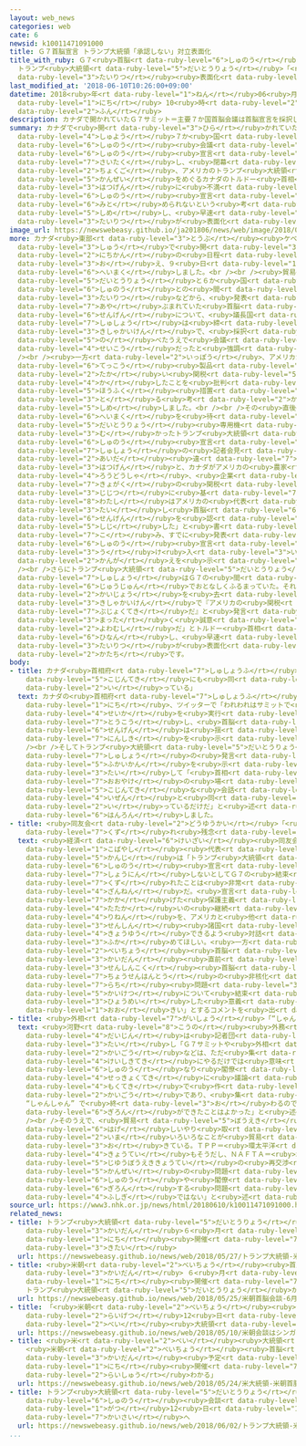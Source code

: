 ```yaml
---
layout: web_news
categories: web
cate: 6
newsid: k10011471091000
title: Ｇ７首脳宣言 トランプ大統領「承認しない」対立表面化
title_with_ruby: Ｇ７<ruby>首脳<rt data-ruby-level="6">しゅのう</rt></ruby><ruby>宣言<rt data-ruby-level="6">せんげん</rt></ruby>
  トランプ<ruby>大統領<rt data-ruby-level="5">だいとうりょう</rt></ruby>「<ruby>承認<rt data-ruby-level="7">しょうにん</rt></ruby>しない」<ruby>対立<rt
  data-ruby-level="3">たいりつ</rt></ruby><ruby>表面化<rt data-ruby-level="3">ひょうめんか</rt></ruby>
last_modified_at: '2018-06-10T10:26:00+09:00'
datetime: 2018<ruby>年<rt data-ruby-level="1">ねん</rt></ruby>06<ruby>月<rt data-ruby-level="1">がつ</rt></ruby>10<ruby>日<rt
  data-ruby-level="1">にち</rt></ruby> 10<ruby>時<rt data-ruby-level="2">じ</rt></ruby>26<ruby>分<rt
  data-ruby-level="2">ふん</rt></ruby>
description: カナダで開かれていたＧ７サミット＝主要７か国首脳会議は首脳宣言を採択し、閉幕しましたが、その直後、アメリカのトランプ大統領が関税をめぐるカナダのトルドー首相の発言に不満をあらわにして、首脳宣言は認められないという考えを示し、早速、対立が表面化しています。
summary: カナダで<ruby>開<rt data-ruby-level="3">ひら</rt></ruby>かれていたＧ７サミット＝<ruby>主要<rt
  data-ruby-level="4">しゅよう</rt></ruby>７か<ruby>国<rt data-ruby-level="2">こく</rt></ruby><ruby>首脳<rt
  data-ruby-level="6">しゅのう</rt></ruby><ruby>会議<rt data-ruby-level="4">かいぎ</rt></ruby>は<ruby>首脳<rt
  data-ruby-level="6">しゅのう</rt></ruby><ruby>宣言<rt data-ruby-level="6">せんげん</rt></ruby>を<ruby>採択<rt
  data-ruby-level="7">さいたく</rt></ruby>し、<ruby>閉幕<rt data-ruby-level="6">へいまく</rt></ruby>しましたが、その<ruby>直後<rt
  data-ruby-level="2">ちょくご</rt></ruby>、アメリカのトランプ<ruby>大統領<rt data-ruby-level="5">だいとうりょう</rt></ruby>が<ruby>関税<rt
  data-ruby-level="5">かんぜい</rt></ruby>をめぐるカナダのトルドー<ruby>首相<rt data-ruby-level="7">しゅしょう</rt></ruby>の<ruby>発言<rt
  data-ruby-level="3">はつげん</rt></ruby>に<ruby>不満<rt data-ruby-level="4">ふまん</rt></ruby>をあらわにして、<ruby>首脳<rt
  data-ruby-level="6">しゅのう</rt></ruby><ruby>宣言<rt data-ruby-level="6">せんげん</rt></ruby>は<ruby>認<rt
  data-ruby-level="6">みと</rt></ruby>められないという<ruby>考<rt data-ruby-level="2">かんが</rt></ruby>えを<ruby>示<rt
  data-ruby-level="5">しめ</rt></ruby>し、<ruby>早速<rt data-ruby-level="7">さっそく</rt></ruby>、<ruby>対立<rt
  data-ruby-level="3">たいりつ</rt></ruby>が<ruby>表面化<rt data-ruby-level="3">ひょうめんか</rt></ruby>しています。
image_url: https://newswebeasy.github.io/ja201806/news/web/image/2018/06/10/K10011471091_1806100904_1806100917_01_02.jpg
more: カナダ<ruby>東部<rt data-ruby-level="3">とうぶ</rt></ruby><ruby>ケベック<rt data-ruby-level="3">けべっく</rt></ruby><ruby>州<rt
  data-ruby-level="3">しゅう</rt></ruby>で<ruby>開<rt data-ruby-level="3">ひら</rt></ruby>かれていたＧ７サミットは２<ruby>日間<rt
  data-ruby-level="2">にちかん</rt></ruby>の<ruby>日程<rt data-ruby-level="5">にってい</rt></ruby>を<ruby>終<rt
  data-ruby-level="3">お</rt></ruby>え、９<ruby>日<rt data-ruby-level="1">にち</rt></ruby><ruby>閉幕<rt
  data-ruby-level="6">へいまく</rt></ruby>しました。<br /><br /><ruby>貿易<rt data-ruby-level="5">ぼうえき</rt></ruby>などをめぐるアメリカのトランプ<ruby>大統領<rt
  data-ruby-level="5">だいとうりょう</rt></ruby>と６か<ruby>国<rt data-ruby-level="2">こく</rt></ruby>の<ruby>首脳<rt
  data-ruby-level="6">しゅのう</rt></ruby>との<ruby>間<rt data-ruby-level="2">あいだ</rt></ruby>の<ruby>対立<rt
  data-ruby-level="3">たいりつ</rt></ruby>などから、<ruby>発表<rt data-ruby-level="3">はっぴょう</rt></ruby>が<ruby>危<rt
  data-ruby-level="7">あや</rt></ruby>ぶまれていた<ruby>首脳<rt data-ruby-level="6">しゅのう</rt></ruby><ruby>宣言<rt
  data-ruby-level="6">せんげん</rt></ruby>について、<ruby>議長国<rt data-ruby-level="4">ぎちょうこく</rt></ruby>カナダのトルドー<ruby>首相<rt
  data-ruby-level="7">しゅしょう</rt></ruby>は<ruby>締<rt data-ruby-level="7">し</rt></ruby>めくくりの<ruby>記者会見<rt
  data-ruby-level="3">きしゃかいけん</rt></ruby>で、<ruby>採択<rt data-ruby-level="7">さいたく</rt></ruby>できたと<ruby>述<rt
  data-ruby-level="5">の</rt></ruby>べたうえで<ruby>会議<rt data-ruby-level="4">かいぎ</rt></ruby>は<ruby>成功<rt
  data-ruby-level="4">せいこう</rt></ruby>だったと<ruby>強調<rt data-ruby-level="3">きょうちょう</rt></ruby>しました。<br
  /><br /><ruby>一方<rt data-ruby-level="2">いっぽう</rt></ruby>、アメリカがヨーロッパ<ruby>各国<rt data-ruby-level="4">かっこく</rt></ruby>やカナダからの<ruby>鉄鋼<rt
  data-ruby-level="6">てっこう</rt></ruby><ruby>製品<rt data-ruby-level="5">せいひん</rt></ruby>にも<ruby>高<rt
  data-ruby-level="2">たか</rt></ruby>い<ruby>関税<rt data-ruby-level="5">かんぜい</rt></ruby>を<ruby>課<rt
  data-ruby-level="4">か</rt></ruby>したことを<ruby>批判<rt data-ruby-level="6">ひはん</rt></ruby>し、<ruby>報復<rt
  data-ruby-level="5">ほうふく</rt></ruby><ruby>措置<rt data-ruby-level="7">そち</rt></ruby>を<ruby>取<rt
  data-ruby-level="3">と</rt></ruby>る<ruby>考<rt data-ruby-level="2">かんが</rt></ruby>えを<ruby>示<rt
  data-ruby-level="5">しめ</rt></ruby>しました。<br /><br />その<ruby>直後<rt data-ruby-level="2">ちょくご</rt></ruby>、Ｇ７サミットの<ruby>閉幕<rt
  data-ruby-level="6">へいまく</rt></ruby>を<ruby>待<rt data-ruby-level="3">ま</rt></ruby>たずに<ruby>大統領<rt
  data-ruby-level="5">だいとうりょう</rt></ruby><ruby>専用機<rt data-ruby-level="6">せんようき</rt></ruby>でシンガポールへと<ruby>向<rt
  data-ruby-level="3">む</rt></ruby>かったトランプ<ruby>大統領<rt data-ruby-level="5">だいとうりょう</rt></ruby>はツイッターに、<ruby>首脳<rt
  data-ruby-level="6">しゅのう</rt></ruby><ruby>宣言<rt data-ruby-level="6">せんげん</rt></ruby>について「カナダのトルドー<ruby>首相<rt
  data-ruby-level="7">しゅしょう</rt></ruby>の<ruby>記者会見<rt data-ruby-level="3">きしゃかいけん</rt></ruby>における<ruby>間<rt
  data-ruby-level="2">あいだ</rt></ruby><ruby>違<rt data-ruby-level="7">ちが</rt></ruby>った<ruby>発言<rt
  data-ruby-level="3">はつげん</rt></ruby>と、カナダがアメリカの<ruby>農家<rt data-ruby-level="3">のうか</rt></ruby>や<ruby>労働者<rt
  data-ruby-level="4">ろうどうしゃ</rt></ruby>、<ruby>企業<rt data-ruby-level="7">きぎょう</rt></ruby>に<ruby>巨額<rt
  data-ruby-level="7">きょがく</rt></ruby>の<ruby>関税<rt data-ruby-level="5">かんぜい</rt></ruby>をかけているという<ruby>事実<rt
  data-ruby-level="3">じじつ</rt></ruby>に<ruby>基<rt data-ruby-level="7">もと</rt></ruby>づき、<ruby>私<rt
  data-ruby-level="8">わたし</rt></ruby>はアメリカの<ruby>代表<rt data-ruby-level="3">だいひょう</rt></ruby>に<ruby>対<rt
  data-ruby-level="3">たい</rt></ruby>し<ruby>首脳<rt data-ruby-level="6">しゅのう</rt></ruby><ruby>宣言<rt
  data-ruby-level="6">せんげん</rt></ruby>を<ruby>認<rt data-ruby-level="6">みと</rt></ruby>めないよう<ruby>指示<rt
  data-ruby-level="5">しじ</rt></ruby>した」と<ruby>書<rt data-ruby-level="7">か</rt></ruby>き<ruby>込<rt
  data-ruby-level="7">こ</rt></ruby>み、すでに<ruby>発表<rt data-ruby-level="3">はっぴょう</rt></ruby>された<ruby>首脳<rt
  data-ruby-level="6">しゅのう</rt></ruby><ruby>宣言<rt data-ruby-level="6">せんげん</rt></ruby>は<ruby>受<rt
  data-ruby-level="3">う</rt></ruby>け<ruby>入<rt data-ruby-level="3">い</rt></ruby>れられないという<ruby>考<rt
  data-ruby-level="2">かんが</rt></ruby>えを<ruby>示<rt data-ruby-level="5">しめ</rt></ruby>しました。<br
  /><br />さらにトランプ<ruby>大統領<rt data-ruby-level="5">だいとうりょう</rt></ruby>は「トルドー<ruby>首相<rt
  data-ruby-level="7">しゅしょう</rt></ruby>はＧ７の<ruby>間<rt data-ruby-level="2">あいだ</rt></ruby>は<ruby>従順<rt
  data-ruby-level="6">じゅうじゅん</rt></ruby>でおとなしくふるまっていた。それなのに<ruby>私<rt data-ruby-level="8">わたし</rt></ruby>がＧ７の<ruby>会場<rt
  data-ruby-level="2">かいじょう</rt></ruby>を<ruby>去<rt data-ruby-level="3">さ</rt></ruby>ったあと、<ruby>記者会見<rt
  data-ruby-level="3">きしゃかいけん</rt></ruby>で『アメリカの<ruby>関税<rt data-ruby-level="5">かんぜい</rt></ruby>は<ruby>侮辱的<rt
  data-ruby-level="7">ぶじょくてき</rt></ruby>だ』と<ruby>発言<rt data-ruby-level="3">はつげん</rt></ruby>した。<ruby>全<rt
  data-ruby-level="3">まった</rt></ruby>く<ruby>誠意<rt data-ruby-level="6">せいい</rt></ruby>がなく、<ruby>弱虫<rt
  data-ruby-level="2">よわむし</rt></ruby>だ」とトルドー<ruby>首相<rt data-ruby-level="7">しゅしょう</rt></ruby>を<ruby>非難<rt
  data-ruby-level="6">ひなん</rt></ruby>し、<ruby>早速<rt data-ruby-level="7">さっそく</rt></ruby>、<ruby>対立<rt
  data-ruby-level="3">たいりつ</rt></ruby>が<ruby>表面化<rt data-ruby-level="3">ひょうめんか</rt></ruby>した<ruby>形<rt
  data-ruby-level="2">かたち</rt></ruby>です。
body:
- title: カナダ<ruby>首相府<rt data-ruby-level="7">しゅしょうふ</rt></ruby>「<ruby>公的<rt data-ruby-level="4">こうてき</rt></ruby>にも<ruby>個人的<rt
    data-ruby-level="5">こじんてき</rt></ruby>にも<ruby>同<rt data-ruby-level="2">おな</rt></ruby>じこと<ruby>言<rt
    data-ruby-level="2">い</rt></ruby>っている」
  text: カナダの<ruby>首相府<rt data-ruby-level="7">しゅしょうふ</rt></ruby>の<ruby>報道官<rt data-ruby-level="5">ほうどうかん</rt></ruby>は９<ruby>日<rt
    data-ruby-level="1">にち</rt></ruby>、ツイッターで「われわれはサミットで<ruby>達成<rt data-ruby-level="4">たっせい</rt></ruby>した<ruby>成果<rt
    data-ruby-level="4">せいか</rt></ruby>を<ruby>実行<rt data-ruby-level="3">じっこう</rt></ruby>していく」と<ruby>投稿<rt
    data-ruby-level="7">とうこう</rt></ruby>し、<ruby>首脳<rt data-ruby-level="6">しゅのう</rt></ruby><ruby>宣言<rt
    data-ruby-level="6">せんげん</rt></ruby>は<ruby>揺<rt data-ruby-level="7">ゆ</rt></ruby>るがないという<ruby>認識<rt
    data-ruby-level="7">にんしき</rt></ruby>を<ruby>示<rt data-ruby-level="5">しめ</rt></ruby>しました。<br
    /><br />そしてトランプ<ruby>大統領<rt data-ruby-level="5">だいとうりょう</rt></ruby>がカナダのトルドー<ruby>首相<rt
    data-ruby-level="7">しゅしょう</rt></ruby>の<ruby>発言<rt data-ruby-level="3">はつげん</rt></ruby>に<ruby>不快感<rt
    data-ruby-level="5">ふかいかん</rt></ruby>を<ruby>示<rt data-ruby-level="5">しめ</rt></ruby>したことに<ruby>対<rt
    data-ruby-level="3">たい</rt></ruby>して「<ruby>首相<rt data-ruby-level="7">しゅしょう</rt></ruby>は<ruby>公<rt
    data-ruby-level="7">おおやけ</rt></ruby>の<ruby>場<rt data-ruby-level="7">ば</rt></ruby>でも<ruby>個人的<rt
    data-ruby-level="5">こじんてき</rt></ruby>な<ruby>会話<rt data-ruby-level="2">かいわ</rt></ruby>でも、<ruby>以前<rt
    data-ruby-level="4">いぜん</rt></ruby>と<ruby>同<rt data-ruby-level="2">おな</rt></ruby>じことを<ruby>言<rt
    data-ruby-level="2">い</rt></ruby>っているだけだ」と<ruby>述<rt data-ruby-level="5">の</rt></ruby>べ、<ruby>反論<rt
    data-ruby-level="6">はんろん</rt></ruby>しました。
- title: <ruby>同友会<rt data-ruby-level="2">どうゆうかい</rt></ruby>「<ruby>結束<rt data-ruby-level="4">けっそく</rt></ruby><ruby>崩<rt
    data-ruby-level="7">くず</rt></ruby>れ<ruby>残念<rt data-ruby-level="4">ざんねん</rt></ruby>」
  text: <ruby>経済<rt data-ruby-level="6">けいざい</rt></ruby><ruby>同友会<rt data-ruby-level="2">どうゆうかい</rt></ruby>の<ruby>小林<rt
    data-ruby-level="1">こばやし</rt></ruby><ruby>代表<rt data-ruby-level="3">だいひょう</rt></ruby><ruby>幹事<rt
    data-ruby-level="5">かんじ</rt></ruby>は「トランプ<ruby>大統領<rt data-ruby-level="5">だいとうりょう</rt></ruby>が<ruby>首脳<rt
    data-ruby-level="6">しゅのう</rt></ruby><ruby>宣言<rt data-ruby-level="6">せんげん</rt></ruby>を<ruby>承認<rt
    data-ruby-level="7">しょうにん</rt></ruby>しないとしてＧ７の<ruby>結束<rt data-ruby-level="4">けっそく</rt></ruby>が<ruby>崩<rt
    data-ruby-level="7">くず</rt></ruby>れたことは<ruby>非常<rt data-ruby-level="5">ひじょう</rt></ruby>に<ruby>残念<rt
    data-ruby-level="4">ざんねん</rt></ruby>だ。<ruby>宣言<rt data-ruby-level="6">せんげん</rt></ruby>で<ruby>掲<rt
    data-ruby-level="7">かか</rt></ruby>げた<ruby>保護主義<rt data-ruby-level="5">ほごしゅぎ</rt></ruby>への<ruby>戦<rt
    data-ruby-level="4">たたか</rt></ruby>いの<ruby>継続<rt data-ruby-level="7">けいぞく</rt></ruby>などの<ruby>理念<rt
    data-ruby-level="4">りねん</rt></ruby>を、アメリカと<ruby>他<rt data-ruby-level="8">ほか</rt></ruby>の<ruby>先進<rt
    data-ruby-level="3">せんしん</rt></ruby><ruby>諸国<rt data-ruby-level="6">しょこく</rt></ruby>で<ruby>共有<rt
    data-ruby-level="4">きょうゆう</rt></ruby>できるよう<ruby>対話<rt data-ruby-level="3">たいわ</rt></ruby>を<ruby>深<rt
    data-ruby-level="3">ふか</rt></ruby>めてほしい。<ruby>一方<rt data-ruby-level="2">いっぽう</rt></ruby>、<ruby>米朝<rt
    data-ruby-level="2">べいちょう</rt></ruby><ruby>首脳<rt data-ruby-level="6">しゅのう</rt></ruby><ruby>会談<rt
    data-ruby-level="3">かいだん</rt></ruby><ruby>直前<rt data-ruby-level="2">ちょくぜん</rt></ruby>のタイミングで、<ruby>先進国<rt
    data-ruby-level="3">せんしんこく</rt></ruby><ruby>首脳<rt data-ruby-level="6">しゅのう</rt></ruby>が<ruby>朝鮮半島<rt
    data-ruby-level="7">ちょうせんはんとう</rt></ruby>の<ruby>非核化<rt data-ruby-level="7">ひかくか</rt></ruby>や<ruby>拉致<rt
    data-ruby-level="7">らち</rt></ruby><ruby>問題<rt data-ruby-level="3">もんだい</rt></ruby>の<ruby>解決<rt
    data-ruby-level="5">かいけつ</rt></ruby>について<ruby>結束<rt data-ruby-level="4">けっそく</rt></ruby>を<ruby>表明<rt
    data-ruby-level="3">ひょうめい</rt></ruby>した<ruby>意義<rt data-ruby-level="5">いぎ</rt></ruby>は<ruby>大<rt
    data-ruby-level="1">おお</rt></ruby>きい」とするコメントを<ruby>出<rt data-ruby-level="1">だ</rt></ruby>しました。
- title: <ruby>外相<rt data-ruby-level="7">がいしょう</rt></ruby>「“しゃんしゃん” は<ruby>意味<rt data-ruby-level="3">いみ</rt></ruby>ない
  text: <ruby>河野<rt data-ruby-level="8">こうの</rt></ruby><ruby>外務<rt data-ruby-level="5">がいむ</rt></ruby><ruby>大臣<rt
    data-ruby-level="4">だいじん</rt></ruby>は<ruby>記者団<rt data-ruby-level="5">きしゃだん</rt></ruby>に<ruby>対<rt
    data-ruby-level="3">たい</rt></ruby>し「Ｇ７サミットや<ruby>外相<rt data-ruby-level="7">がいしょう</rt></ruby><ruby>会合<rt
    data-ruby-level="2">かいごう</rt></ruby>などは、ただ<ruby>集<rt data-ruby-level="3">あつ</rt></ruby>まって<ruby>形式的<rt
    data-ruby-level="4">けいしきてき</rt></ruby>にやるだけでは<ruby>意味<rt data-ruby-level="3">いみ</rt></ruby>がない。<ruby>首脳<rt
    data-ruby-level="6">しゅのう</rt></ruby>なり<ruby>閣僚<rt data-ruby-level="7">かくりょう</rt></ruby>がいろいろなことを<ruby>積極的<rt
    data-ruby-level="4">せっきょくてき</rt></ruby>に<ruby>議論<rt data-ruby-level="6">ぎろん</rt></ruby>することが<ruby>目的<rt
    data-ruby-level="4">もくてき</rt></ruby>で<ruby>作<rt data-ruby-level="2">つく</rt></ruby>られた<ruby>会合<rt
    data-ruby-level="2">かいごう</rt></ruby>であり、<ruby>集<rt data-ruby-level="3">あつ</rt></ruby>まってなんとなく
    “しゃんしゃん” で<ruby>終<rt data-ruby-level="3">お</rt></ruby>わるのでは<ruby>意味<rt data-ruby-level="3">いみ</rt></ruby>がなく、いろいろな<ruby>議論<rt
    data-ruby-level="6">ぎろん</rt></ruby>ができたことはよかった」と<ruby>述<rt data-ruby-level="5">の</rt></ruby>べました。<br
    /><br />そのうえで、<ruby>貿易<rt data-ruby-level="5">ぼうえき</rt></ruby><ruby>分野<rt data-ruby-level="2">ぶんや</rt></ruby>で<ruby>激<rt
    data-ruby-level="6">はげ</rt></ruby>しいやり<ruby>取<rt data-ruby-level="3">と</rt></ruby>りがあったことについて「<ruby>今<rt
    data-ruby-level="2">いま</rt></ruby>いろいろなことが<ruby>貿易<rt data-ruby-level="5">ぼうえき</rt></ruby>で<ruby>起<rt
    data-ruby-level="3">お</rt></ruby>きている。ＴＰＰ＝<ruby>環太平洋<rt data-ruby-level="7">かんたいへいよう</rt></ruby>パートナーシップ<ruby>協定<rt
    data-ruby-level="4">きょうてい</rt></ruby>もそうだし、ＮＡＦＴＡ＝<ruby>北米<rt data-ruby-level="2">ほくべい</rt></ruby><ruby>自由貿易協定<rt
    data-ruby-level="5">じゆうぼうえききょうてい</rt></ruby>の<ruby>再交渉<rt data-ruby-level="7">さいこうしょう</rt></ruby>もあるし、アメリカの<ruby>関税<rt
    data-ruby-level="5">かんぜい</rt></ruby>の<ruby>問題<rt data-ruby-level="3">もんだい</rt></ruby>もある。<ruby>首脳<rt
    data-ruby-level="6">しゅのう</rt></ruby>や<ruby>閣僚<rt data-ruby-level="7">かくりょう</rt></ruby>が<ruby>議論<rt
    data-ruby-level="6">ぎろん</rt></ruby>する<ruby>問題<rt data-ruby-level="3">もんだい</rt></ruby>はたくさんあるので、<ruby>不思議<rt
    data-ruby-level="4">ふしぎ</rt></ruby>ではない」と<ruby>述<rt data-ruby-level="5">の</rt></ruby>べました。
source_url: https://www3.nhk.or.jp/news/html/20180610/k10011471091000.html
related_news:
- title: トランプ<ruby>大統領<rt data-ruby-level="5">だいとうりょう</rt></ruby> <ruby>米朝<rt data-ruby-level="2">べいちょう</rt></ruby><ruby>会談<rt
    data-ruby-level="3">かいだん</rt></ruby>６<ruby>月<rt data-ruby-level="1">がつ</rt></ruby>12<ruby>日<rt
    data-ruby-level="1">にち</rt></ruby><ruby>開催<rt data-ruby-level="7">かいさい</rt></ruby>に<ruby>期待<rt
    data-ruby-level="3">きたい</rt></ruby>
  url: https://newswebeasy.github.io/news/web/2018/05/27/トランプ大統領-米朝会談6月12日開催に期待
- title: <ruby>米朝<rt data-ruby-level="2">べいちょう</rt></ruby><ruby>首脳<rt data-ruby-level="6">しゅのう</rt></ruby><ruby>会談<rt
    data-ruby-level="3">かいだん</rt></ruby> ６<ruby>月<rt data-ruby-level="1">がつ</rt></ruby>12<ruby>日<rt
    data-ruby-level="1">にち</rt></ruby><ruby>開催<rt data-ruby-level="7">かいさい</rt></ruby>せず
    トランプ<ruby>大統領<rt data-ruby-level="5">だいとうりょう</rt></ruby>が<ruby>書簡<rt data-ruby-level="6">しょかん</rt></ruby>
  url: https://newswebeasy.github.io/news/web/2018/05/25/米朝首脳会談-6月12日開催せず-トランプ大統領が書簡
- title: 「<ruby>米朝<rt data-ruby-level="2">べいちょう</rt></ruby><ruby>会談<rt data-ruby-level="3">かいだん</rt></ruby>はシンガポールで<ruby>来月<rt
    data-ruby-level="2">らいげつ</rt></ruby>12<ruby>日<rt data-ruby-level="1">にち</rt></ruby>に」<ruby>米<rt
    data-ruby-level="2">べい</rt></ruby><ruby>大統領<rt data-ruby-level="5">だいとうりょう</rt></ruby>ツイッター
  url: https://newswebeasy.github.io/news/web/2018/05/10/米朝会談はシンガポールで来月12日に米大統領ツイッター
- title: <ruby>米<rt data-ruby-level="2">べい</rt></ruby><ruby>大統領<rt data-ruby-level="5">だいとうりょう</rt></ruby>
    <ruby>米朝<rt data-ruby-level="2">べいちょう</rt></ruby><ruby>首脳<rt data-ruby-level="6">しゅのう</rt></ruby><ruby>会談<rt
    data-ruby-level="3">かいだん</rt></ruby><ruby>予定<rt data-ruby-level="3">よてい</rt></ruby>どおり１２<ruby>日<rt
    data-ruby-level="1">にち</rt></ruby><ruby>開催<rt data-ruby-level="7">かいさい</rt></ruby>か「<ruby>来週<rt
    data-ruby-level="2">らいしゅう</rt></ruby>わかる」
  url: https://newswebeasy.github.io/news/web/2018/05/24/米大統領-米朝首脳会談予定どおり12日開催か来週わかる
- title: トランプ<ruby>大統領<rt data-ruby-level="5">だいとうりょう</rt></ruby> <ruby>米朝<rt data-ruby-level="2">べいちょう</rt></ruby><ruby>首脳<rt
    data-ruby-level="6">しゅのう</rt></ruby><ruby>会談<rt data-ruby-level="3">かいだん</rt></ruby>６<ruby>月<rt
    data-ruby-level="1">がつ</rt></ruby>12<ruby>日<rt data-ruby-level="1">にち</rt></ruby>シンガポールで<ruby>開催<rt
    data-ruby-level="7">かいさい</rt></ruby>へ
  url: https://newswebeasy.github.io/news/web/2018/06/02/トランプ大統領-米朝首脳会談6月12日シンガポールで開催へ
...
```

